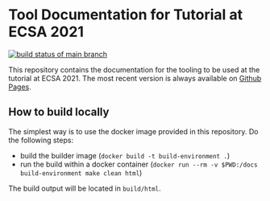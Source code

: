 # Tool Documentation for Tutorial at ECSA 2021

[![build status of main branch](https://github.com/FluidTrust/tutorial-ecsa2021-tooldoc/actions/workflows/publish-documentation.yml/badge.svg?branch=main)](https://github.com/FluidTrust/tutorial-ecsa2021-tooldoc/actions/workflows/publish-documentation.yml?query=branch%3Amain++)

This repository contains the documentation for the tooling to be used at the tutorial at ECSA 2021. The most recent version is always available on [Github Pages](https://fluidtrust.github.io/tutorial-ecsa2021-tooldoc/).

## How to build locally
The simplest way is to use the docker image provided in this repository. Do the following steps:
* build the builder image (`docker build -t build-environment .`)
* run the build within a docker container (`docker run --rm -v $PWD:/docs build-environment make clean html`)

The build output will be located in `build/html`.
